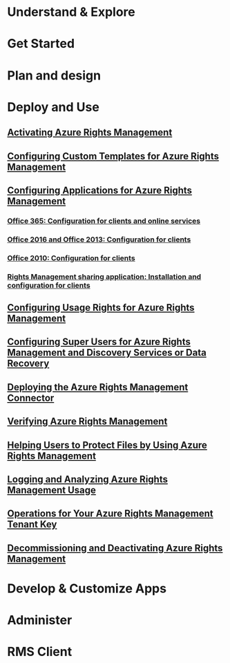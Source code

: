 # Understand & Explore
# Get Started
# Plan and design
# Deploy and Use
## [Activating Azure Rights Management](activating-azure-rights-management.md)
## [Configuring Custom Templates for Azure Rights Management](configure-custom-templates-for-azure-rights-management.md)
## [Configuring Applications for Azure Rights Management](configuring-applications-for-azure-rights-management.md)
### [Office 365: Configuration for clients and online services](0365-configure-for-clients-online-services.md)
### [Office 2016 and Office 2013: Configuration for clients](office-2016-2013-configure-for-clients.md)
### [Office 2010: Configuration for clients](office-2010-configure-for-clients.md)
### [Rights Management sharing application: Installation and configuration for clients](sharing-app-install-configure.md)
## [Configuring Usage Rights for Azure Rights Management](configuring-usage-rights-for-azure-rights-management.md)
## [Configuring Super Users for Azure Rights Management and Discovery Services or Data Recovery](configuring-super-users-for-azure-rights-management-and-discovery-services-or-data-recovery.md)
## [Deploying the Azure Rights Management Connector](deploying-the-azure-rights-management-connector.md)
## [Verifying Azure Rights Management](verifying-azure-rights-management.md)
## [Helping Users to Protect Files by Using Azure Rights Management](helping-users-to-protect-files-by-using-azure-rights-management.md)
## [Logging and Analyzing Azure Rights Management Usage](logging-and-analyzing-azure-rights-management-usage.md)
## [Operations for Your Azure Rights Management Tenant Key](operations-for-your-azure-rights-management-tenant-key.md)
## [Decommissioning and Deactivating Azure Rights Management](decommissioning-and-deactivating-azure-rights-management.md)
# Develop & Customize Apps
# Administer
# RMS Client